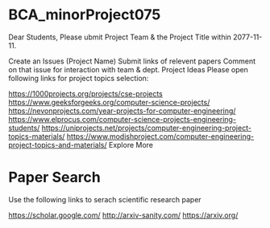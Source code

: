 # BCA_minorProject075
Dear Students, Please ubmit Project Team & the Project Title within 2077-11-11.


Create an Issues (Project Name)
Submit links of relevent papers
Comment on that issue for interaction with team & dept.
Project Ideas
Please open following links for project topics selection:

https://1000projects.org/projects/cse-projects
https://www.geeksforgeeks.org/computer-science-projects/
https://nevonprojects.com/year-projects-for-computer-engineering/
https://www.elprocus.com/computer-science-projects-engineering-students/
https://uniprojects.net/projects/computer-engineering-project-topics-materials/
https://www.modishproject.com/computer-engineering-project-topics-and-materials/
Explore More
# Paper Search
Use the following links to serach scientific research paper

https://scholar.google.com/
http://arxiv-sanity.com/
https://arxiv.org/
